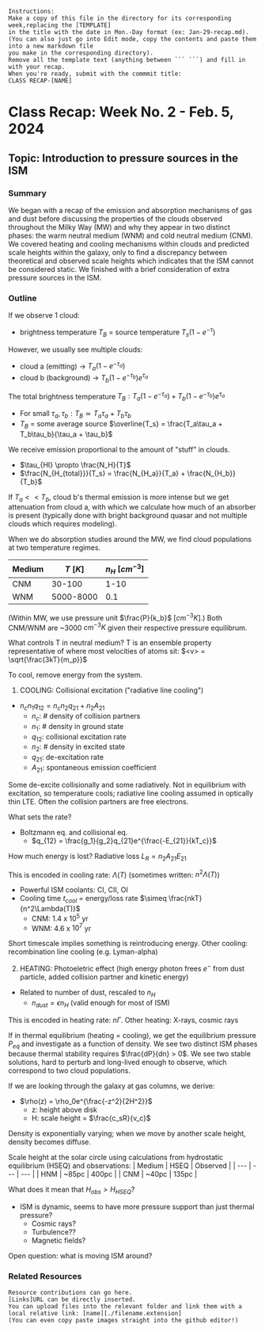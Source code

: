 ```
Instructions:
Make a copy of this file in the directory for its corresponding week,replacing the [TEMPLATE]
in the title with the date in Mon.-Day format (ex: Jan-29-recap.md).
(You can also just go into Edit mode, copy the contents and paste them into a new markdown file
you make in the corresponding directory).
Remove all the template text (anything between ``` ```) and fill in with your recap.
When you're ready, submit with the commmit title:
CLASS RECAP-[NAME]
```
# Class Recap: Week No. 2 - Feb. 5, 2024
## Topic: Introduction to pressure sources in the ISM

### Summary
We began with a recap of the emission and absorption mechanisms of gas and dust before discussing the properties of the clouds observed throughout the Milky Way (MW) and why they appear in two distinct phases: the warm neutral medium (WNM) and cold neutral medium (CNM). We covered heating and cooling mechanisms within clouds and predicted scale heights within the galaxy, only to find a discrepancy between theoretical and observed scale heights which indicates that the ISM cannot be considered static. We finished with a brief consideration of extra pressure sources in the ISM.

### Outline 
If we observe 1 cloud:
- brightness temperature $T_B$ = source temperature $T_s(1-e^{-\tau})$

However, we usually see multiple clouds:
- cloud a (emitting) -> $T_a(1-e^{-\tau_a})$
- cloud b (background) -> $T_b(1-e^{-\tau_b})e^{\tau_a}$

The total brightness temperature $T_B: T_a(1-e^{-\tau_a}) + T_b(1-e^{-\tau_b})e^{\tau_a}$
- For small $\tau_a, \tau_b: T_B \simeq T_a\tau_a + T_b\tau_b$
- $T_B$ = some average source $\overline{T_s} = \frac{T_a\tau_a + T_b\tau_b}{\tau_a + \tau_b}$

We receive emission proportional to the amount of "stuff" in clouds.
- $\tau_{HI} \propto \frac{N_H}{T}$
- $\frac{N_{H_{total}}}{T_s} = \frac{N_{H_a}}{T_a} + \frac{N_{H_b}}{T_b}$

If $T_a << T_b$, cloud b's thermal emission is more intense but we get attenuation from cloud a, with which we calculate how much of an absorber is present (typically done with bright background quasar and not multiple clouds which requires modeling).

When we do absorption studies around the MW, we find cloud populations at two temperature regimes.

| Medium | $T$ [$K$] | $n_H$ [$cm^{-3}$] |
| --- | --- | --- |
| CNM | 30-100 | 1-10|
| WNM | 5000-8000 | 0.1 |

(Within MW, we use pressure unit $\frac{P}{k_b}$ [$cm^{-3} K$].) Both CNM/WNM are ~3000 $cm^{-3} K$ given their respective pressure equilibrum.

What controls T in neutral medium? T is an ensemble property representative of where most velocities of atoms sit: $<v> = \sqrt{\frac{3kT}{m_p}}$

To cool, remove energy from the system.
1. COOLING: Collisional excitation ("radiative line cooling")
- $n_cn_1q_{12} = n_cn_2q_{21} + n_2A_{21}$
    - $n_c$: # density of collision partners
    - $n_1$: # density in ground state
    - $q_{12}$: collisional excitation rate
    - $n_2$: # density in excited state
    - $q_{21}$: de-excitation rate
    - $A_{21}$: spontaneous emission coefficient

Some de-excite collisionally and some radiatively. Not in equilibrium with excitation, so temperature cools; radiative line cooling assumed in optically thin LTE. Often the collision partners are free electrons.

What sets the rate?
- Boltzmann eq. and collisional eq.
    - $q_{12} = \frac{g_1}{g_2}q_{21}e^{\frac{-E_{21}}{kT_c}}$

How much energy is lost? Radiative loss $L_R = n_2A_{21}E_{21}$

This is encoded in cooling rate: $\Lambda(T)$ (sometimes written: $n^2\Lambda(T)$)
- Powerful ISM coolants: CI, CII, OI
- Cooling time $t_{cool}$ = energy/loss rate $\simeq \frac{nkT}{n^2\Lambda(T)}$
    - CNM: 1.4 x $10^5$ yr
    - WNM: 4.6 x $10^7$ yr

Short timescale implies something is reintroducing energy. Other cooling: recombination line cooling (e.g. Lyman-alpha)

2. HEATING: Photoeletric effect (high energy photon frees $e^-$ from dust particle, added collision partner and kinetic energy)
- Related to number of dust, rescaled to $n_H$
    - $n_{dust} = \epsilon n_H$ (valid enough for most of ISM)

This is encoded in heating rate: $n\Gamma$. Other heating: X-rays, cosmic rays

If in thermal equilibrium (heating = cooling), we get the equilibrium pressure $P_{eq}$ and investigate as a function of density. We see two distinct ISM phases because thermal stability requires $\frac{dP}{dn} > 0$. We see two stable solutions, hard to perturb and long-lived enough to observe, which correspond to two cloud populations.

If we are looking through the galaxy at gas columns, we derive:
- $\rho(z) = \rho_0e^{\frac{-z^2}{2H^2}}$
    - z: height above disk
    - H: scale height = $\frac{c_sR}{v_c}$

Density is exponentially varying; when we move by another scale height, density becomes diffuse.

Scale height at the solar circle using calculations from hydrostatic equilibrium (HSEQ) and observations:
| Medium | HSEQ | Observed |
| --- | --- | --- |
| HNM | ~85pc | 400pc |
| CNM | ~40pc | 135pc |

What does it mean that $H_{obs} > H_{HSEQ}$?
- ISM is dynamic, seems to have more pressure support than just thermal pressure?
    - Cosmic rays?
    - Turbulence??
    - Magnetic fields?

Open question: what is moving ISM around?  

### Related Resources
```
Resource contributions can go here.  
[Links]URL can be directly inserted.
You can upload files into the relevant folder and link them with a local relative link: [name][./filename.extension]
(You can even copy paste images straight into the github editor!)
```

